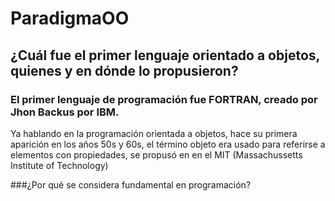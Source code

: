 # ParadigmaOO
## ¿Cuál fue el primer lenguaje orientado a objetos, quienes y en dónde lo propusieron? 

### El primer lenguaje de programación fue FORTRAN, creado por Jhon Backus por IBM.
<p>Ya hablando en la programación orientada a objetos, hace su primera aparición en los años 50s y 60s, el término objeto era usado para referirse a elementos con propiedades, se propusó en en el MIT (Massachussetts Institute of Technology)</p>
<p>###¿Por qué se considera fundamental en programación? </p>  